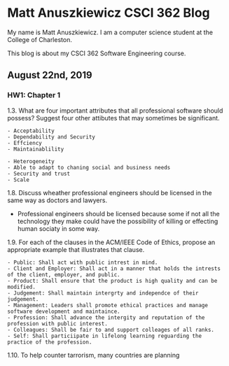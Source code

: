 # Matt Anuszkiewicz CSCI 362 Blog

My name is Matt Anuszkiewicz. I am a computer science student at the College of Charleston.

This blog is about my CSCI 362 Software Engineering course. 

## August 22nd, 2019
### HW1: Chapter 1

1.3. What are four important attributes that all professional software should possess? Suggest four other attibutes that may sometimes be significant.
    
    - Acceptability
    - Dependability and Security
    - Effciency
    - Maintainablility
    
    - Heterogeneity
    - Able to adapt to chaning social and business needs 
    - Security and trust
    - Scale
    
1.8. Discuss wheather professional engineers should be licensed in the same way as doctors and lawyers.

- Professional engineers should be licensed because some if not all the technology they make could have the possibility of killing or effecting human sociaty in some way.

1.9. For each of the clauses in the ACM/IEEE Code of Ethics, propose an appropriate example that illustrates that clause. 
    
    - Public: Shall act with public intrest in mind.
    - Client and Employer: Shall act in a manner that holds the intrests of the client, employer, and public.
    - Product: Shall ensure that the product is high quality and can be modified.
    - Judgement: Shall maintain intergrty and independce of their judgement. 
    - Management: Leaders shall promote ethical practices and manage software development and maintaince.
    - Profession: Shall advance the intergity and reputation of the profession with public interest.
    - Colleagues: Shall be fair to and support colleages of all ranks.
    - Self: Shall particiipate in lifelong learning reguarding the practice of the profession. 
    

1.10. To help counter tarrorism, many countries are planning 

